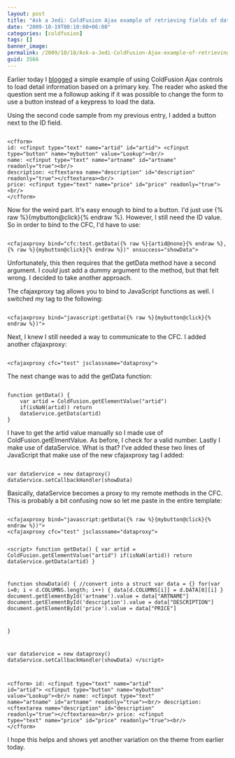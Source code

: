 ```yaml
---
layout: post
title: "Ask a Jedi: ColdFusion Ajax example of retrieving fields of data (2)"
date: "2009-10-19T00:10:00+06:00"
categories: [coldfusion]
tags: []
banner_image: 
permalink: /2009/10/18/Ask-a-Jedi-ColdFusion-Ajax-example-of-retrieving-fields-of-data-2
guid: 3566
---
```


Earlier today I <a href="http://www.raymondcamden.com/index.cfm/2009/10/18/Ask-a-Jedi-ColdFusion-Ajax-example-of-retrieving-fields-of-data">blogged</a> a simple example of using ColdFusion Ajax controls to load detail information based on a primary key. The reader who asked the question sent me a followup asking if it was possible to change the form to use a button instead of a keypress to load the data.
<!--more-->
Using the second code sample from my previous entry, I added a button next to the ID field.

<code>
&lt;cfform&gt;
id: &lt;cfinput type="text" name="artid" id="artid"&gt; &lt;cfinput type="button" name="mybutton" value="Lookup"&gt;&lt;br/&gt;
name: &lt;cfinput type="text" name="artname" id="artname" readonly="true"&gt;&lt;br/&gt;
description: &lt;cftextarea name="description" id="description" readonly="true"&gt;&lt;/cftextarea&gt;&lt;br/&gt;
price: &lt;cfinput type="text" name="price" id="price" readonly="true"&gt;&lt;br/&gt;
&lt;/cfform&gt;
</code>

Now for the weird part. It's easy enough to bind to a button. I'd just use {% raw %}{mybutton@click}{% endraw %}. However, I still need the ID value. So in order to bind to the CFC, I'd have to use:

<code>
&lt;cfajaxproxy bind="cfc:test.getData({% raw %}{artid@none}{% endraw %},{% raw %}{mybutton@click}{% endraw %})" onsuccess="showData"&gt;
</code>

Unfortunately, this then requires that the getData method have a second argument. I <i>could</i> just add a dummy argument to the method, but that felt wrong. I decided to take another approach.

The cfajaxproxy tag allows you to bind to JavaScript functions as well. I switched my tag to the following:

<code>
&lt;cfajaxproxy bind="javascript:getData({% raw %}{mybutton@click}{% endraw %})"&gt;
</code>

Next, I knew I still needed a way to communicate to the CFC. I added another cfajaxproxy:

<code>
&lt;cfajaxproxy cfc="test" jsclassname="dataproxy"&gt;
</code>

The next change was to add the getData function:

<code>
function getData() {
	var artid = ColdFusion.getElementValue("artid")
	if(isNaN(artid)) return
	dataService.getData(artid)
}
</code>

I have to get the artid value manually so I made use of ColdFusion.getElmentValue. As before, I check for a valid number. Lastly I make use of dataService. What is that? I've added these two lines of JavaScript that make use of the new cfajaxproxy tag I added:

<code>
var dataService = new dataproxy()
dataService.setCallbackHandler(showData)
</code>

Basically, dataService becomes a proxy to my remote methods in the CFC. This is probably a bit confusing now so let me paste in the entire template:

<code>
&lt;cfajaxproxy bind="javascript:getData({% raw %}{mybutton@click}{% endraw %})"&gt;
&lt;cfajaxproxy cfc="test" jsclassname="dataproxy"&gt;

&lt;script&gt;
function getData() {
	var artid = ColdFusion.getElementValue("artid")
	if(isNaN(artid)) return
	dataService.getData(artid)
}

function showData(d) {
	//convert into a struct
	var data = {}
	for(var i=0; i &lt; d.COLUMNS.length; i++) {
		data[d.COLUMNS[i]] = d.DATA[0][i]
	}
	document.getElementById('artname').value = data["ARTNAME"]
	document.getElementById('description').value = data["DESCRIPTION"]
	document.getElementById('price').value = data["PRICE"]
	
}

var dataService = new dataproxy()
dataService.setCallbackHandler(showData)
&lt;/script&gt;

&lt;cfform&gt;
id: &lt;cfinput type="text" name="artid" id="artid"&gt; &lt;cfinput type="button" name="mybutton" value="Lookup"&gt;&lt;br/&gt;
name: &lt;cfinput type="text" name="artname" id="artname" readonly="true"&gt;&lt;br/&gt;
description: &lt;cftextarea name="description" id="description" readonly="true"&gt;&lt;/cftextarea&gt;&lt;br/&gt;
price: &lt;cfinput type="text" name="price" id="price" readonly="true"&gt;&lt;br/&gt;
&lt;/cfform&gt;
</code>

I hope this helps and shows yet another variation on the theme from earlier today.